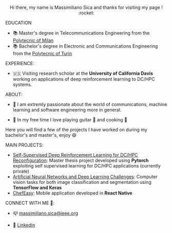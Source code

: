  <p align = 'center' > Hi there,  my name is Massimiliano Sica and thanks for visiting my page ! :rocket: </p>
 

EDUCATION
- :books: Master's degree in Telecommunications Engineering from the [Polytecnic of Milan](https://www.polimi.it/en/) 
- :books: Bachelor's degree in Electronic and Communications Engineering from the [Polytecnic of Turin](https://www.polito.it/index.php?lang=en)

EXPERIENCE:
- 🇺🇸 Visiting research scholar at the **University of California Davis** working on applications of deep reinforcement learning to DC/HPC systems.

ABOUT:
- 💬 I am extremly passionate about the world of communications, machine learning and software engineering more in general. 

- 💬 In my free time I love playing guitar :guitar: and cooking :spaghetti:

Here you will find a few of the projects I have worked on during my bachelor's and master's, enjoy :smile:

MAIN PROJECTS:

- [Self-Supervised Deep Reinforcement Learning for DC/HPC Reconfiguration](https://github.com/ngncsgit/hpc_testbed/tree/main/Massimiliano/RA-DRL): Master thesis project developed using **Pytorch** exploiting self supervised learning for DC/HPC applications (currently private)
- [Artificial Neural Networks and Deep Learning Challenges](https://github.com/MasSica/Artificial-Neural-Networks-And-Deep-Learning): Computer vision tasks for both image classification and segmentation using **TensorFlow and Keras**
- [ChefEasy](https://github.com/MasSica/ChefEasyMobileApp): Mobile application developed in **React Native** 




CONNECT WITH ME 🤝: 

- 📪 massimiliano.sica@ieee.org

- :office: [Linkedin](https://www.linkedin.com/in/massimiliano-sica/)
 




<!--
**MasSica/MasSica** is a ✨ _special_ ✨ repository because its `README.md` (this file) appears on your GitHub profile.

Here are some ideas to get you started:

- 🔭 I’m currently working on ...
- 🌱 I’m currently learning ...
- 👯 I’m looking to collaborate on ...
- 🤔 I’m looking for help with ...
- 💬 Ask me about ...
- 📫 How to reach me: ...
- 😄 Pronouns: ...
- ⚡ Fun fact: ...
-->
